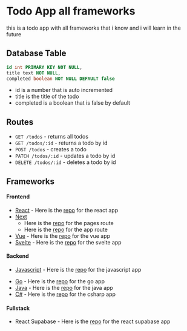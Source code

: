# Todo App all frameworks

this is a todo app with all frameworks that i know and i will learn in the future

## Database Table

```sql
id int PRIMARY KEY NOT NULL,
title text NOT NULL,
completed boolean NOT NULL DEFAULT false
```

- id is a number that is auto incremented
- title is the title of the todo
- completed is a boolean that is false by default

## Routes

- `GET /todos` - returns all todos
- `GET /todos/:id` - returns a todo by id
- `POST /todos` - creates a todo
- `PATCH /todos/:id` - updates a todo by id
- `DELETE /todos/:id` - deletes a todo by id

## Frameworks

#### Frontend

- [React](https://react.dev/) - Here is the [repo](https://github.com/NOTMEAN11/todo-all-framework/tree/master/frontend/react-todo) for the react app
- [Next](https://nextjs.org/)
  - Here is the [repo](https://github.com/NOTMEAN11/todo-all-framework/tree/master/frontend/next-page-todo) for the pages route
  - Here is the [repo](https://github.com/NOTMEAN11/todo-all-framework/tree/master/frontend/next-app-todo) for the app route
- [Vue](https://vuejs.org/) - Here is the [repo](https://github.com/NOTMEAN11/todo-all-framework/tree/master/frontend/vue-todo) for the vue app
  <!-- - [Nuxt](https://nuxtjs.org/) - Here is the [repo]() for the nuxt app -->
- [Svelte](https://svelte.dev/) - Here is the [repo](https://github.com/NOTMEAN11/todo-all-framework/tree/master/frontend/svelte-todo) for the svelte app
  <!-- - [SvelteKit](https://kit.svelte.dev/) - Here is the [repo]() for the sveltekit app -->

#### Backend

- [Javascript](https://developer.mozilla.org/en-US/docs/Web/JavaScript) - Here is the [repo](https://github.com/NOTMEAN11/todo-all-framework/tree/master/backend/js) for the javascript app
<!-- - [Python](https://www.python.org/) - Here is the [repo]() for the python app -->
- [Go](https://golang.org/) - Here is the [repo](https://github.com/NOTMEAN11/todo-all-framework/tree/master/backend/golang) for the go app
- [Java](https://www.java.com/) - Here is the [repo](https://github.com/NOTMEAN11/todo-all-framework/tree/master/backend/java) for the java app
- [C#](https://docs.microsoft.com/en-us/dotnet/csharp/) - Here is the [repo](https://github.com/NOTMEAN11/todo-all-framework/tree/master/backend/csharp) for the csharp app

<!-- - [Axum](https://docs.rs/axum/latest/axum/) - Here is the [repo]() for the axum app -->

#### Fullstack

- React Supabase - Here is the [repo](https://github.com/NOTMEAN11/todo-all-framework/tree/master/fullstack/react-supabase) for the react supabase app
<!-- - [Next](https://nextjs.org/)
  - Here is the [repo]() for the pages route
  - Here is the [repo]() for the app route
- [Nuxt](https://nuxtjs.org/) - Here is the [repo]() for the nuxt app
- [SvelteKit](https://kit.svelte.dev/) - Here is the [repo]() for the sveltekit app
- [Django](https://www.djangoproject.com/) - Here is the [repo]() for the django app -->
